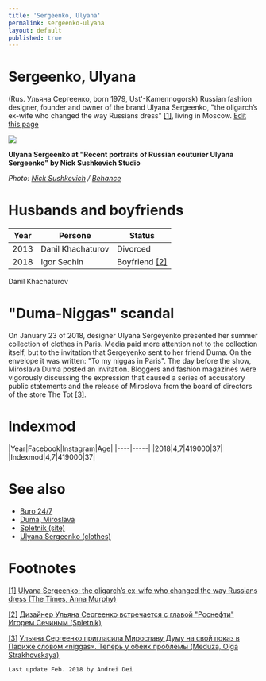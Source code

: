 ```yaml
---
title: 'Sergeenko, Ulyana'
permalink: sergeenko-ulyana
layout: default
published: true
---
```


# Sergeenko, Ulyana


(Rus. Ульяна Сергеенко, born 1979, Ust'-Kamennogorsk) Russian fashion designer, founder and owner of the brand Ulyana Sergeenko, "the oligarch’s ex-wife who changed the way Russians dress" <span id="a1">[\[1\]](#f1)</span>, living in Moscow. [Edit this page](http://prose.io/#indexmod/encyclopedia/edit/master/sergeenko-ulyana.md)

![](https://mir-s3-cdn-cf.behance.net/project_modules/max_1200/908b1256271565.59a74e16318d4.jpg)

**Ulyana Sergeenko at "Recent portraits of Russian couturier Ulyana Sergeenko" by  Nick Sushkevich Studio**

*Photo: [Nick Sushkevich](sushkevich-nick) / [Behance](https://mir-s3-cdn-cf.behance.net/project_modules/fs/908b1256271565.59a74e16318d4.jpg)*

# Husbands and boyfriends

|Year|Persone|Status
|----|-----|---|
|2013|Danil Khachaturov|Divorced|
|2018|Igor Sechin|Boyfriend <span id="a2">[\[2\]](#f2)</span>|



 Danil Khachaturov

# "Duma-Niggas" scandal

On January 23 of 2018, designer Ulyana Sergeyenko presented her summer collection of clothes in Paris. Media paid more attention not to the collection itself, but to the invitation that Sergeyenko sent to her friend Duma. On the envelope it was written: "To my niggas in Paris". The day before the show, Miroslava Duma posted an invitation. Bloggers and fashion magazines were vigorously discussing the expression that caused a series of accusatory public statements and the release of Miroslova from the board of directors of the store The Tot <span id="a3">[\[3\]](#f3)</span>.

# Indexmod

|Year|Facebook|Instagram|Age|
|----|-----|
|2018|4,7|419000|37|
|Indexmod|4,7|419000|37|

# See also

+ [Buro 24/7](buro-24-7)
+ [Duma, Miroslava](duma-miroslava)
+ [Spletnik (site)](spletnik-site)
+ [Ulyana Sergeenko (clothes)](ulyana-sergeenko-clothes)


# Footnotes

[[1]](#a1) <span id="f1"></span> [Ulyana Sergeenko: the oligarch’s ex-wife who changed the way Russians dress (The Times, Anna Murphy)](https://www.thetimes.co.uk/article/ulyana-sergeenko-the-oligarchs-ex-wife-who-changed-the-way-russians-dress-zdndcqzml)

[[2]](#a2) <span id="f2"></span> [Дизайнер Ульяна Сергеенко встречается с главой "Роснефти" Игорем Сечиным (Spletnik)](http://www.spletnik.ru/buzz/love/80727-ulyana-sergeenko-vstrechaetsya-s-igorem-sechinym.html)

[[3]](#a3) <span id="f3"></span> [Ульяна Сергеенко пригласила Мирославу Думу на свой показ в Париже словом «niggas». Теперь у обеих проблемы (Meduza, Olga Strakhovskaya)](https://meduza.io/feature/2018/01/24/ulyana-sergeenko-priglasila-miroslavu-dumu-na-svoy-pokaz-v-parizhe-slovom-niggas-teper-u-obeih-problemy)

`Last update Feb. 2018 by Andrei Dei`
